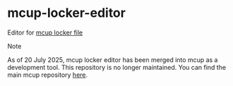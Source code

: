 # mcup-locker-editor
Editor for [mcup locker file](https://github.com/kacper-jar/mcup-locker-file)

> [!NOTE]
> As of 20 July 2025, mcup locker editor has been merged into mcup as a development tool.
> This repository is no longer maintained.
> You can find the main mcup repository [here](https://github.com/kacper-jar/mcup).
